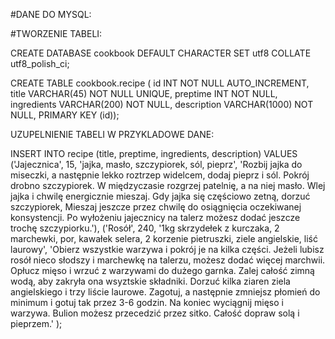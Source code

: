 #DANE DO MYSQL:

#TWORZENIE TABELI:

CREATE DATABASE cookbook DEFAULT CHARACTER SET utf8 COLLATE utf8_polish_ci;

CREATE TABLE cookbook.recipe (
  id INT NOT NULL AUTO_INCREMENT,
  title VARCHAR(45) NOT NULL UNIQUE,
  preptime INT NOT NULL,
  ingredients VARCHAR(200) NOT NULL,
  description VARCHAR(1000) NOT NULL,
  PRIMARY KEY (id));
  
  UZUPELNIENIE TABELI W PRZYKLADOWE DANE:
  
  INSERT INTO
	recipe (title, preptime, ingredients, description)
VALUES
	('Jajecznica', 15, 'jajka, masło, szczypiorek, sól, pieprz',
    'Rozbij jajka do miseczki, a następnie lekko roztrzep widelcem, dodaj pieprz i sól. Pokrój drobno szczypiorek.
    W międzyczasie rozgrzej patelnię, a na niej masło. Wlej jajka i chwilę energicznie mieszaj. Gdy jajka się częściowo zetną, dorzuć szczypiorek,
    Mieszaj jeszcze przez chwilę do osiągnięcia oczekiwanej konsystencji. Po wyłożeniu jajecznicy na talerz możesz dodać jeszcze trochę szczypiorku.'),
    ('Rosół', 240, '1kg skrzydełek z kurczaka, 2 marchewki, por, kawałek selera, 2 korzenie pietruszki, ziele angielskie, liść laurowy',
    'Obierz wszystkie warzywa i pokrój je na kilka części. Jeżeli lubisz rosół nieco słodszy i marchewkę na talerzu, możesz dodać więcej marchwii.
    Opłucz mięso i wrzuć z warzywami do dużego garnka. Zalej całość zimną wodą, aby zakryła ona wsyztskie składniki. 
    Dorzuć kilka ziaren ziela angielskiego i trzy liście laurowe. Zagotuj, a następnie zmniejsz płomień do minimum i gotuj tak przez 3-6 godzin.
    Na koniec wyciągnij mięso i warzywa. Bulion możesz przecedzić przez sitko. Całość dopraw solą i pieprzem.'
    );
